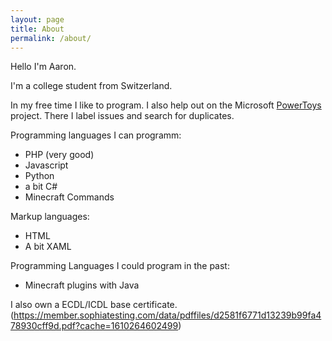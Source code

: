 ```yaml
---
layout: page
title: About
permalink: /about/
---
```


Hello I'm Aaron.

I'm a college student from Switzerland.

In my free time I like to program. I also help out on the Microsoft [PowerToys](https://github.com/microsoft/powertoys) project. There I label issues and search for duplicates.

Programming languages I can programm:
* PHP (very good)
* Javascript
* Python
* a bit C#
* Minecraft Commands

Markup languages:
* HTML
* A bit XAML

Programming Languages I could program in the past:
* Minecraft plugins with Java

I also own a ECDL/ICDL base certificate. (https://member.sophiatesting.com/data/pdffiles/d2581f6771d13239b99fa478930cff9d.pdf?cache=1610264602499)
